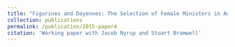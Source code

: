 ```yaml
---
title: "Figurines and Doyennes: The Selection of Female Ministers in Autocracies and Democracies"
collection: publications
permalink: /publication/2015-paper4
citation: 'Working paper with Jacob Nyrup and Stuart Bramwell'
---
```

